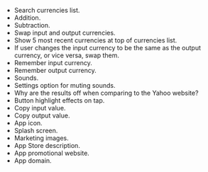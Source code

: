 - Search currencies list.
- Addition.
- Subtraction.
- Swap input and output currencies.
- Show 5 most recent currencies at top of currencies list.
- If user changes the input currency to be the same as the output currency, or vice versa, swap them.
- Remember input currency.
- Remember output currency.
- Sounds.
- Settings option for muting sounds.
- Why are the results off when comparing to the Yahoo website?
- Button highlight effects on tap.
- Copy input value.
- Copy output value.
- App icon.
- Splash screen.
- Marketing images.
- App Store description.
- App promotional website.
- App domain.
